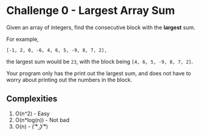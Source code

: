 # Challenge 0 - Largest Array Sum
Given an array of integers, find the consecutive block with the __largest__ sum.

For example,
```
[-1, 2, 0, -6, 4, 6, 5, -9, 8, 7, 2],
```
the largest sum would be `23`, with the block being `[4, 6, 5, -9, 8, 7, 2]`.

Your program only has the print out the largest sum, and does not have to worry about printing out the numbers in the block.

## Complexities
1. O(n^2) - Easy
2. O(n*log(n)) - Not bad
3. O(n) - ( ͡° ͜ʖ ͡°)